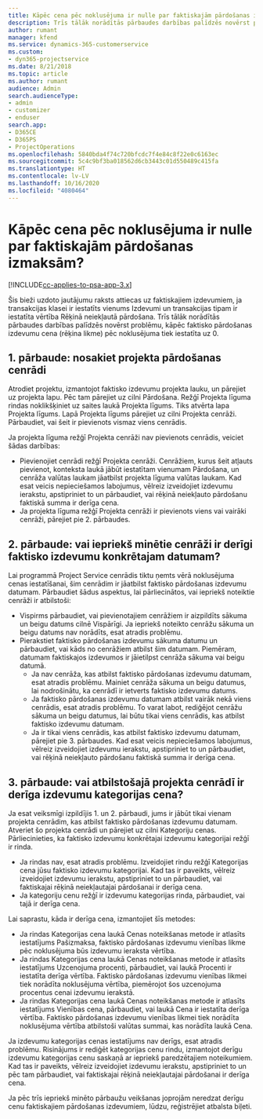 ```yaml
---
title: Kāpēc cena pēc noklusējuma ir nulle par faktiskajām pārdošanas izmaksām?
description: Trīs tālāk norādītās pārbaudes darbības palīdzēs novērst problēmu, kāpēc faktisko pārdošanas izdevumu cena pēc noklusējuma tiek iestatīta uz 0.
author: rumant
manager: kfend
ms.service: dynamics-365-customerservice
ms.custom:
- dyn365-projectservice
ms.date: 8/21/2018
ms.topic: article
ms.author: rumant
audience: Admin
search.audienceType:
- admin
- customizer
- enduser
search.app:
- D365CE
- D365PS
- ProjectOperations
ms.openlocfilehash: 5840bda4f74c720bfcdc7f4e84c8f22e0c6163ec
ms.sourcegitcommit: 5c4c9bf3ba018562d6cb3443c01d550489c415fa
ms.translationtype: HT
ms.contentlocale: lv-LV
ms.lasthandoff: 10/16/2020
ms.locfileid: "4080464"
---
```

# <a name="why-is-the-price-defaulting-to-zero-on-expense-sales-actuals"></a>Kāpēc cena pēc noklusējuma ir nulle par faktiskajām pārdošanas izmaksām?

[!INCLUDE[cc-applies-to-psa-app-3.x](../includes/cc-applies-to-psa-app-3x.md)]

Šis bieži uzdoto jautājumu raksts attiecas uz faktiskajiem izdevumiem, ja transakcijas klasei ir iestatīts vienums Izdevumi un transakcijas tipam ir iestatīta vērtība Rēķinā neiekļautā pārdošana. Trīs tālāk norādītās pārbaudes darbības palīdzēs novērst problēmu, kāpēc faktisko pārdošanas izdevumu cena (rēķina likme) pēc noklusējuma tiek iestatīta uz 0.

## <a name="check-1-identify-the-sales-price-list-for-project"></a>1. pārbaude: nosakiet projekta pārdošanas cenrādi

Atrodiet projektu, izmantojot faktisko izdevumu projekta lauku, un pārejiet uz projekta lapu. Pēc tam pārejiet uz cilni Pārdošana. Režģī Projekta līguma rindas noklikšķiniet uz saites laukā Projekta līgums. Tiks atvērta lapa Projekta līgums. Lapā Projekta līgums pārejiet uz cilni Projekta cenrāži. Pārbaudiet, vai šeit ir pievienots vismaz viens cenrādis.

Ja projekta līguma režģī Projekta cenrāži nav pievienots cenrādis, veiciet šādas darbības:

- Pievienojiet cenrādi režģī Projekta cenrāži. Cenrāžiem, kurus šeit atļauts pievienot, konteksta laukā jābūt iestatītam vienumam Pārdošana, un cenrāža valūtas laukam jāatbilst projekta līguma valūtas laukam. Kad esat veicis nepieciešamos labojumus, vēlreiz izveidojiet izdevumu ierakstu, apstipriniet to un pārbaudiet, vai rēķinā neiekļauto pārdošanu faktiskā summa ir derīga cena.
- Ja projekta līguma režģī Projekta cenrāži ir pievienots viens vai vairāki cenrāži, pārejiet pie 2. pārbaudes.

## <a name="check-2-are-any-of-the-price-lists-identified-above-valid-for-the-specific-date-of-the-expense-actual"></a>2. pārbaude: vai iepriekš minētie cenrāži ir derīgi faktisko izdevumu konkrētajam datumam?

Lai programmā Project Service cenrādis tiktu ņemts vērā noklusējuma cenas iestatīšanai, šim cenrādim ir jāatbilst faktisko pārdošanas izdevumu datumam. Pārbaudiet šādus aspektus, lai pārliecinātos, vai iepriekš noteiktie cenrāži ir atbilstoši:

- Vispirms pārbaudiet, vai pievienotajiem cenrāžiem ir aizpildīts sākuma un beigu datums cilnē Vispārīgi. Ja iepriekš noteikto cenrāžu sākuma un beigu datums nav norādīts, esat atradis problēmu. 
- Pierakstiet faktisko pārdošanas izdevumu sākuma datumu un pārbaudiet, vai kāds no cenrāžiem atbilst šim datumam. Piemēram, datumam faktiskajos izdevumos ir jāietilpst cenrāža sākuma vai beigu datumā. 
    - Ja nav cenrāža, kas atbilst faktisko pārdošanas izdevumu datumam, esat atradis problēmu. Mainiet cenrāža sākuma un beigu datumus, lai nodrošinātu, ka cenrādī ir ietverts faktisko izdevumu datums. 
    - Ja faktisko pārdošanas izdevumu datumam atbilst vairāk nekā viens cenrādis, esat atradis problēmu. To varat labot, rediģējot cenrāžu sākuma un beigu datumus, lai būtu tikai viens cenrādis, kas atbilst faktisko izdevumu datumam. 
    - Ja ir tikai viens cenrādis, kas atbilst faktisko izdevumu datumam, pārejiet pie 3. pārbaudes.
Kad esat veicis nepieciešamos labojumus, vēlreiz izveidojiet izdevumu ierakstu, apstipriniet to un pārbaudiet, vai rēķinā neiekļauto pārdošanu faktiskā summa ir derīga cena.

## <a name="check-3-is-there-a-valid-price-for-the-expense-category-in-the-applicable-project-price-list"></a>3. pārbaude: vai atbilstošajā projekta cenrādī ir derīga izdevumu kategorijas cena? 

Ja esat veiksmīgi izpildījis 1. un 2. pārbaudi, jums ir jābūt tikai vienam projekta cenrādim, kas atbilst faktisko pārdošanas izdevumu datumam. Atveriet šo projekta cenrādi un pārejiet uz cilni Kategoriju cenas. Pārliecinieties, ka faktisko izdevumu konkrētajai izdevumu kategorijai režģī ir rinda.
 
- Ja rindas nav, esat atradis problēmu. Izveidojiet rindu režģī Kategorijas cena jūsu faktisko izdevumu kategorijai. Kad tas ir paveikts, vēlreiz izveidojiet izdevumu ierakstu, apstipriniet to un pārbaudiet, vai faktiskajai rēķinā neiekļautajai pārdošanai ir derīga cena. 
- Ja kategoriju cenu režģī ir izdevumu kategorijas rinda, pārbaudiet, vai tajā ir derīga cena.

Lai saprastu, kāda ir derīga cena, izmantojiet šīs metodes:

- Ja rindas Kategorijas cena laukā Cenas noteikšanas metode ir atlasīts iestatījums Pašizmaksa, faktisko pārdošanas izdevumu vienības likme pēc noklusējuma būs izdevumu ieraksta vērtība.
- Ja rindas Kategorijas cena laukā Cenas noteikšanas metode ir atlasīts iestatījums Uzcenojuma procenti, pārbaudiet, vai laukā Procenti ir iestatīta derīga vērtība. Faktisko pārdošanas izdevumu vienības likmei tiek norādīta noklusējuma vērtība, piemērojot šos uzcenojuma procentus cenai izdevumu ierakstā.
- Ja rindas Kategorijas cena laukā Cenas noteikšanas metode ir atlasīts iestatījums Vienības cena, pārbaudiet, vai laukā Cena ir iestatīta derīga vērtība. Faktisko pārdošanas izdevumu vienības likmei tiek norādīta noklusējuma vērtība atbilstoši valūtas summai, kas norādīta laukā Cena.

Ja izdevumu kategorijas cenas iestatījums nav derīgs, esat atradis problēmu. Risinājums ir rediģēt kategorijas cenu rindu, izmantojot derīgu izdevumu kategorijas cenu saskaņā ar iepriekš paredzētajiem noteikumiem. Kad tas ir paveikts, vēlreiz izveidojiet izdevumu ierakstu, apstipriniet to un pēc tam pārbaudiet, vai faktiskajai rēķinā neiekļautajai pārdošanai ir derīga cena.

Ja pēc trīs iepriekš minēto pārbaužu veikšanas joprojām neredzat derīgu cenu faktiskajiem pārdošanas izdevumiem, lūdzu, reģistrējiet atbalsta biļeti.



